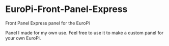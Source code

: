 # EuroPi-Front-Panel-Express
Front Panel Express panel for the EuroPi

Panel I made for my own use.  Feel free to use it to make a custom panel for your own EuroPi.
